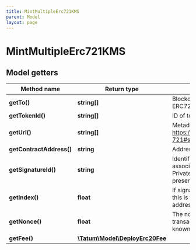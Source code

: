 ```yaml
---
title: MintMultipleErc721KMS
parent: Model
layout: page
---
```


# MintMultipleErc721KMS

## Model getters

Method name | Return type | Description | Notes
------------ | ------------- | ------------- | -------------
**getTo()** | **string[]** | Blockchain address to send ERC721 token to. | ex.: `[&quot;0x687422eEA2cB73B5d3e242bA5456b782919AFc85&quot;]`
**getTokenId()** | **string[]** | ID of token to be created. | ex.: `[&quot;100000&quot;]`
**getUrl()** | **string[]** | Metadata of the token. See https://eips.ethereum.org/EIPS/eip-721#specification for more details. | ex.: `[&quot;https://my_token_data.com&quot;]`
**getContractAddress()** | **string** | Address of ERC721 token | ex.: `0x687422eEA2cB73B5d3e242bA5456b782919AFc85`
**getSignatureId()** | **string** | Identifier of the private key associated in signing application. Private key, or signature Id must be present. | ex.: `26d3883e-4e17-48b3-a0ee-09a3e484ac83`
**getIndex()** | **float** | If signatureId is mnemonic-based, this is the index to the specific address from that mnemonic. | ex.: `null` [optional]
**getNonce()** | **float** | The nonce to be set to the transaction; if not present, the last known nonce will be used | ex.: `null` [optional]
**getFee()** | [**\Tatum\Model\DeployErc20Fee**](../DeployErc20Fee) |  | ex.: `null` [optional]

